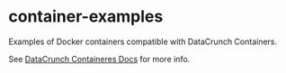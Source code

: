 # container-examples

Examples of Docker containers compatible with DataCrunch Containers.

See [DataCrunch Containeres Docs](https://docs.datacrunch.io/containers/overview) for more info.